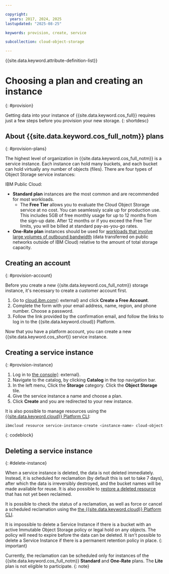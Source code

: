 ```yaml
---

copyright:
  years: 2017, 2024, 2025
lastupdated: "2025-08-25"

keywords: provision, create, service

subcollection: cloud-object-storage

---
```


{{site.data.keyword.attribute-definition-list}}

# Choosing a plan and creating an instance
{: #provision}

Getting data into your instance of {{site.data.keyword.cos_full}} requires just a few steps before you provision your new storage.
{: shortdesc}



## About {{site.data.keyword.cos_full_notm}} plans
{: #provision-plans}

The highest level of organization in {{site.data.keyword.cos_full_notm}} is a service instance.  Each instance can hold many buckets, and each bucket can hold virtually any number of objects (files).  There are four types of Object Storage service instances:

IBM Public Cloud:

* **Standard plan** instances are the most common and are recommended for most workloads.
   * The **Free Tier** allows you to evaluate the Cloud Object Storage service at no cost. You can seamlessly scale up for production use. This includes 5GB of free monthly usage for up to 12 months from the sign-up date. After 12 months or if you exceed the Free Tier limits, you will be billed at standard pay-as-you-go rates.
* **One-Rate plan** instances should be used for [workloads that involve large volumes of outbound bandwidth](/docs/cloud-object-storage?topic=cloud-object-storage-onerate) (data transferred on public networks outside of IBM Cloud) relative to the amount of total storage capacity.



## Creating an account
{: #provision-account}

Before you create a new {{site.data.keyword.cos_full_notm}} storage instance, it's necessary to create a customer account first.

1. Go to [cloud.ibm.com](https://cloud.ibm.com/){: external} and click **Create a Free Account**.
1. Complete the form with your email address, name, region, and phone number. Choose a password.
1. Follow the link provided by the confirmation email, and follow the links to log in to the {{site.data.keyword.cloud}} Platform.

Now that you have a platform account, you can create a new {{site.data.keyword.cos_short}} service instance.

## Creating a service instance
{: #provision-instance}

1. Log in to [the console](https://cloud.ibm.com/){: external}.
1. Navigate to the catalog, by clicking **Catalog** in the top navigation bar.
1. In the left menu, Click the **Storage** category. Click the **Object Storage** tile.
1. Give the service instance a name and choose a plan.
1. Click **Create** and you are redirected to your new instance.

It is also possible to manage resources using the [{{site.data.keyword.cloud}} Platform CLI](/docs/account?topic=account-manage_resource):

```sh
ibmcloud resource service-instance-create <instance-name> cloud-object-storage <plan> global
```
{: codeblock}

## Deleting a service instance
{: #delete-instance}

When a service instance is deleted, the data is not deleted immediately.  Instead, it is scheduled for reclamation (by default this is set to take 7 days), after which the data is irreversibly destroyed, and the bucket names will be made available for reuse. It is also possible to [restore a deleted resource](/docs/account?topic=account-resource-reclamation&interface=api#restore-resource-api) that has not yet been reclaimed.

It is possible to check the status of a reclamation, as well as force or cancel a scheduled reclamation using the [the {{site.data.keyword.cloud}} Platform CLI](/docs/cli?topic=cli-ibmcloud_commands_resource#ibmcloud_resource_reclamations).

It is impossible to delete a Service Instance if there is a bucket with an active Immutable Object Storage policy or legal hold on any objects.  The policy will need to expire before the data can be deleted. It isn't possible to delete a Service Instance if there is a permanent retention policy in place.
{: important}

Currently, the reclamation can be scheduled only for instances of the {{site.data.keyword.cos_full_notm}} **Standard** and **One-Rate** plans.  The **Lite** plan is not eligible to participate.
{: note}
